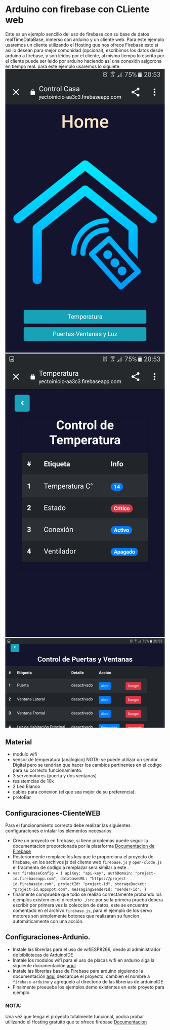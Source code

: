 # Arduino con firebase con CLiente web
Este es un ejemplo sencillo del uso de firebase con su base de datos realTimeDataBase, inmerso con arduino y un cliente web. Para este ejemplo usaremos un cliente utilizando el Hosting que nos ofrece  Firebase esto si asi lo desean para mejor comonidad (opcional); escribimos los datos desde arduino a firebase, y son leidos por el cliente, al mismo tiempo lo escrito por el cliente puede ser leido por arduino haciendo así una conexión asigcrona  en tiempo real. para este ejemplo usaremos lo siguiete.
![Home](https://github.com/Armando687/arduino-firebase/blob/master/img/home.png)
![Controll-temperatura](https://github.com/Armando687/arduino-firebase/blob/master/img/temperature.png)
![control-open-close](https://github.com/Armando687/arduino-firebase/blob/master/img/controll-open-cloose.png)
## Material
* modulo wifi 
* sensor de temperatura (analogico) NOTA: se puede utilizar un sendor Digital pero se tendrian que hacer los cambios pertinentes en el codigo para su correcto funcionamiento. 
* 3 servomotores (puerta y dos ventanas)
* resistemcias de 10k
* 2 Led Blanco
* cables para conexion (el que sea mejor de su preferencia).
* protoBar
## Configuraciones-ClienteWEB
Para el funcionamiento correcto debe realizar las siguientes configuraciones e intalar los elementos necesarios
* Cree un proyecto en firebase, si tiene proplemas puede seguir la documentacion proporcionada por la plataforma [Documentacion de Firebase](https://firebase.google.com/docs/web/setup?authuser=0#create-project)
* Posteriormente remplace los key que te proporciona el proyecto de firabase, en los archivos js del cliente web `firebase.js` y `open-clode.js` el fracmento de codigo a remplazar sera similar a este . 
 * `var firebaseConfig = {
        apiKey: "api-key",
        authDomain: "project-id.firebaseapp.com",
        databaseURL: "https://project-id.firebaseio.com",
        projectId: "project-id",
        storageBucket: "project-id.appspot.com",
        messagingSenderId: "sender-id",
    } `
* finalmente compruebe que todo se realizo correctamente probando los ejemplos existem en el directorio `./src` por se la primera prueba debera escribir por primera vez la coleccion de datos, este se encuentra comentado en el archivo `firebase.js`, para el ejemplo de los servo motores son simplemente botones que realizaran su funcion automáticamente con una acción.
## Configuraciones-Ardunio.
* Instale las librerias para el uso de wifiESP8266, desde al administrador de bibliotecas de ArduinoIDE
* Inatale los modulos wifi para el uso de placas wifi en arduino siga la siguiente documentación [aquí](https://github.com/esp8266/Arduino)
* Instale las librerias base de Firebase para arduino siguiendo la documentación [aqui](https://github.com/FirebaseExtended/firebase-arduino)
 descarque el proyecto, cambien el nombre a `firebase-arduino` y agrequelo al directorio de las librerias de arduinoIDE 
* Finalmente preeuebe los ejemplos demo existentes en este proyeto para ejemplo.
### NOTA: 
Una vez que tenga el proyecto totalmente funcional, podria probar utilizando el Hosting gratuito que te ofrece firebase [Documentacion](https://firebase.google.com/docs/hosting?authuser=0)

